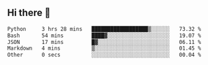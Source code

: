 ## Hi there 👋

<!--START_SECTION:waka-->

```txt
Python     3 hrs 28 mins   ██████████████████▒░░░░░░   73.32 %
Bash       54 mins         ████▓░░░░░░░░░░░░░░░░░░░░   19.07 %
JSON       17 mins         █▓░░░░░░░░░░░░░░░░░░░░░░░   06.11 %
Markdown   4 mins          ▒░░░░░░░░░░░░░░░░░░░░░░░░   01.45 %
Other      0 secs          ░░░░░░░░░░░░░░░░░░░░░░░░░   00.04 %
```

<!--END_SECTION:waka-->

<!--
**OliverShang/OliverShang** is a ✨ _special_ ✨ repository because its `README.md` (this file) appears on your GitHub profile.

Here are some ideas to get you started:

- 🔭 I’m currently working on ...
- 🌱 I’m currently learning ...
- 👯 I’m looking to collaborate on ...
- 🤔 I’m looking for help with ...
- 💬 Ask me about ...
- 📫 How to reach me: ...
- 😄 Pronouns: ...
- ⚡ Fun fact: ...
-->
